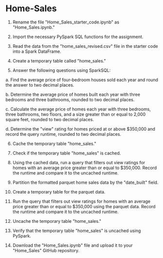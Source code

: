 # Home-Sales
1. Rename the file "Home_Sales_starter_code.ipynb" as "Home_Sales.ipynb."

2. Import the necessary PySpark SQL functions for the assignment.

3. Read the data from the "home_sales_revised.csv" file in the starter code into a Spark DataFrame.

4. Create a temporary table called "home_sales."

5. Answer the following questions using SparkSQL:

a. Find the average price of four-bedroom houses sold each year and round the answer to two decimal places.

b. Determine the average price of homes built each year with three bedrooms and three bathrooms, rounded to two decimal places.

c. Calculate the average price of homes each year with three bedrooms, three bathrooms, two floors, and a size greater than or equal to 2,000 square feet, rounded to two decimal places.

d. Determine the "view" rating for homes priced at or above $350,000 and record the query runtime, rounded to two decimal places.

6. Cache the temporary table "home_sales."

7. Check if the temporary table "home_sales" is cached.

8. Using the cached data, run a query that filters out view ratings for homes with an average price greater than or equal to $350,000. Record the runtime and compare it to the uncached runtime.

9. Partition the formatted parquet home sales data by the "date_built" field.

10. Create a temporary table for the parquet data.

11. Run the query that filters out view ratings for homes with an average price greater than or equal to $350,000 using the parquet data. Record the runtime and compare it to the uncached runtime.

12. Uncache the temporary table "home_sales."

13. Verify that the temporary table "home_sales" is uncached using PySpark.

14. Download the "Home_Sales.ipynb" file and upload it to your "Home_Sales" GitHub repository.

